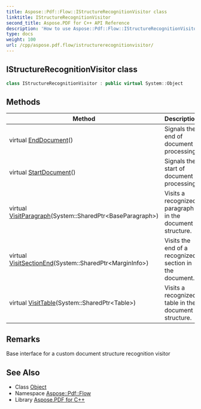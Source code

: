 ```yaml
---
title: Aspose::Pdf::Flow::IStructureRecognitionVisitor class
linktitle: IStructureRecognitionVisitor
second_title: Aspose.PDF for C++ API Reference
description: 'How to use Aspose::Pdf::Flow::IStructureRecognitionVisitor class in C++.'
type: docs
weight: 100
url: /cpp/aspose.pdf.flow/istructurerecognitionvisitor/
---
```

## IStructureRecognitionVisitor class




```cpp
class IStructureRecognitionVisitor : public virtual System::Object
```

## Methods

| Method | Description |
| --- | --- |
| virtual [EndDocument](./enddocument/)() | Signals the end of document processing. |
| virtual [StartDocument](./startdocument/)() | Signals the start of document processing. |
| virtual [VisitParagraph](./visitparagraph/)(System::SharedPtr\<BaseParagraph\>) | Visits a recognized paragraph in the document structure. |
| virtual [VisitSectionEnd](./visitsectionend/)(System::SharedPtr\<MarginInfo\>) | Visits the end of a recognized section in the document. |
| virtual [VisitTable](./visittable/)(System::SharedPtr\<Table\>) | Visits a recognized table in the document structure. |
## Remarks


Base interface for a custom document structure recognition visitor 
## See Also

* Class [Object](../../system/object/)
* Namespace [Aspose::Pdf::Flow](../)
* Library [Aspose.PDF for C++](../../)

